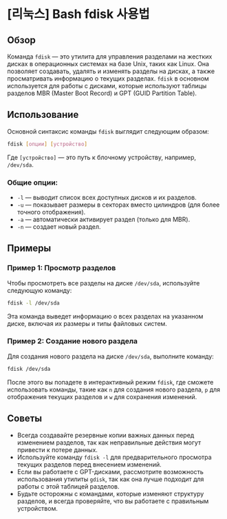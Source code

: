 # [리눅스] Bash fdisk 사용법

## Обзор
Команда `fdisk` — это утилита для управления разделами на жестких дисках в операционных системах на базе Unix, таких как Linux. Она позволяет создавать, удалять и изменять разделы на дисках, а также просматривать информацию о текущих разделах. `fdisk` в основном используется для работы с дисками, которые используют таблицы разделов MBR (Master Boot Record) и GPT (GUID Partition Table).

## Использование
Основной синтаксис команды `fdisk` выглядит следующим образом:

```bash
fdisk [опции] [устройство]
```

Где `[устройство]` — это путь к блочному устройству, например, `/dev/sda`.

### Общие опции:
- `-l` — выводит список всех доступных дисков и их разделов.
- `-u` — показывает размеры в секторах вместо цилиндров (для более точного отображения).
- `-a` — автоматически активирует раздел (только для MBR).
- `-n` — создает новый раздел.

## Примеры

### Пример 1: Просмотр разделов
Чтобы просмотреть все разделы на диске `/dev/sda`, используйте следующую команду:

```bash
fdisk -l /dev/sda
```

Эта команда выведет информацию о всех разделах на указанном диске, включая их размеры и типы файловых систем.

### Пример 2: Создание нового раздела
Для создания нового раздела на диске `/dev/sda`, выполните команду:

```bash
fdisk /dev/sda
```

После этого вы попадете в интерактивный режим `fdisk`, где сможете использовать команды, такие как `n` для создания нового раздела, `p` для отображения текущих разделов и `w` для сохранения изменений.

## Советы
- Всегда создавайте резервные копии важных данных перед изменением разделов, так как неправильные действия могут привести к потере данных.
- Используйте команду `fdisk -l` для предварительного просмотра текущих разделов перед внесением изменений.
- Если вы работаете с GPT-дисками, рассмотрите возможность использования утилиты `gdisk`, так как она лучше подходит для работы с этой таблицей разделов.
- Будьте осторожны с командами, которые изменяют структуру разделов, и всегда проверяйте, что вы работаете с правильным устройством.